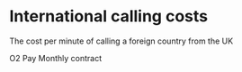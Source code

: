 # International calling costs
The cost per minute of calling a foreign country from the UK

O2 Pay Monthly contract